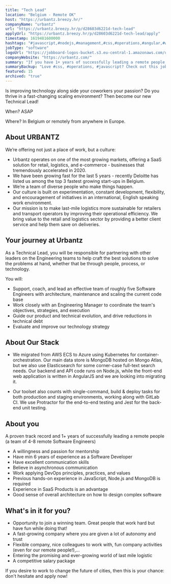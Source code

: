 ```yaml
---
title: "Tech Lead"
location: "Belgium - Remote OK"
host: "https://urbantz.breezy.hr/"
companyName: "urbantz"
url: "https://urbantz.breezy.hr/p/d28603d6221d-tech-lead"
applyUrl: "https://urbantz.breezy.hr/p/d28603d6221d-tech-lead/apply"
timestamp: 1619481600000
hashtags: "#javascript,#nodejs,#management,#css,#operations,#angular,#windows,#kubernetes,#aws,#azure,#marketing"
jobType: "software"
logoUrl: "https://jobboard-logos-bucket.s3.eu-central-1.amazonaws.com/urbantz"
companyWebsite: "https://urbantz.com/"
summary: "If you have 1+ years of successfully leading a remote people, consider applying to Urbantz's job post for a new Tech Lead."
summaryBackup: "Love #css, #operations, #javascript? Check out this job post!"
featured: 15
archived: "true"
---
```


Is improving technology along side your coworkers your passion? Do you thrive in a fast-changing scaling environment? Then become our new Technical Lead!

When? ASAP

Where? In Belgium or remotely from anywhere in Europe.

## About URBANTZ

We’re offering not just a place of work, but a culture:

*   Urbantz operates on one of the most growing markets, offering a SaaS solution for retail, logistics, and e-commerce - businesses that tremendously accelerated in 2020.
*   We have been growing fast for the last 5 years - recently Deloitte has listed us among the top 3 fastest growing start-ups in Belgium.
*   We’re a team of diverse people who make things happen.
*   Our culture is built on experimentation, constant development, flexibility, and encouragement of initiatives in an international, English speaking work environment.
*   Our mission is to make last-mile logistics more sustainable for retailers and transport operators by improving their operational efficiency. We bring value to the retail and logistics sector by providing a better client service and help them save on deliveries.

## Your journey at Urbantz

As a Technical Lead, you will be responsible for partnering with other leaders on the Engineering teams to help craft the best solutions to solve the problems at hand, whether that be through people, process, or technology.

You will:

*   Support, coach, and lead an effective team of roughly five Software Engineers with architecture, maintenance and scaling the current code base
*   Work closely with an Engineering Manager to coordinate the team's objectives, strategies, and execution
*   Guide our product and technical evolution, and drive reductions in technical debt
*   Evaluate and improve our technology strategy

## About Our Stack

*   We migrated from AWS ECS to Azure using Kubernetes for container-orchestration. Our main data store is MongoDB hosted on Mongo Atlas, but we also use Elasticsearch for some corner-case full-text search needs. Our backend and API code runs on Node.js, while the front-end web application is written in AngularJS and we are looking into migrating it.

*   Our toolset also counts with single-command, build & deploy tasks for both production and staging environments, working along with GitLab CI. We use Protractor for the end-to-end testing and Jest for the back-end unit testing.

## About you 

A proven track record and 1+ years of successfully leading a remote people (a team of 4-8 remote Software Engineers)

*   A willingness and passion for mentorship
*   Have min 6 years of experience as a Software Developer
*   Have excellent communication skills
*   Believe in asynchronous communication
*   Work applying DevOps principles, practices, and values
*   Previous hands-on experience in JavaScript, Node.js and MongoDB is required
*   Experience in SaaS Products is an advantage
*   Good sense of overall architecture on how to design complex software

## What's in it for you?

*   Opportunity to join a winning team. Great people that work hard but have fun while doing that!
*   A fast-growing company where you are given a lot of autonomy and trust
*   Flexible company, nice colleagues to work with, fun company activities (even for our remote people!),...
*   Entering the promising and ever-growing world of last mile logistic
*   A competitive salary package

If you desire to work to change the future of cities, then this is your chance: don't hesitate and apply now!

